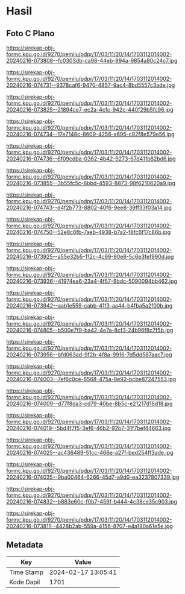 # Hasil

## Foto C Plano

https://sirekap-obj-formc.kpu.go.id/9270/pemilu/pdpr/17/03/11/20/14/1703112014002-20240216-073808--fc0303db-ca98-44eb-994a-9854a80c24c7.jpg

https://sirekap-obj-formc.kpu.go.id/9270/pemilu/pdpr/17/03/11/20/14/1703112014002-20240216-074731--9378caf6-9470-4857-9ac4-8bd5557c3ade.jpg

https://sirekap-obj-formc.kpu.go.id/9270/pemilu/pdpr/17/03/11/20/14/1703112014002-20240216-073825--21894ce7-ec2a-4cfc-942c-440f29b5fc96.jpg

https://sirekap-obj-formc.kpu.go.id/9270/pemilu/pdpr/17/03/11/20/14/1703112014002-20240216-074734--17e7148c-8609-4256-a695-c92f8e579e56.jpg

https://sirekap-obj-formc.kpu.go.id/9270/pemilu/pdpr/17/03/11/20/14/1703112014002-20240216-074736--6f09cdba-0362-4b42-9273-67d411b82bd6.jpg

https://sirekap-obj-formc.kpu.go.id/9270/pemilu/pdpr/17/03/11/20/14/1703112014002-20240216-073855--3b55fc5c-6bbd-4593-8873-98f6210620a9.jpg

https://sirekap-obj-formc.kpu.go.id/9270/pemilu/pdpr/17/03/11/20/14/1703112014002-20240216-074743--d4f2b773-8802-40f6-9ee8-39ff33f03a14.jpg

https://sirekap-obj-formc.kpu.go.id/9270/pemilu/pdpr/17/03/11/20/14/1703112014002-20240216-074750--52e8c6fb-7aeb-4938-b7a2-f8fc6f17c86b.jpg

https://sirekap-obj-formc.kpu.go.id/9270/pemilu/pdpr/17/03/11/20/14/1703112014002-20240216-073925--a55e32b5-112c-4c99-90e6-5c6e3fef990d.jpg

https://sirekap-obj-formc.kpu.go.id/9270/pemilu/pdpr/17/03/11/20/14/1703112014002-20240216-073936--41974ea6-23a4-4f57-8bdc-5090094bb462.jpg

https://sirekap-obj-formc.kpu.go.id/9270/pemilu/pdpr/17/03/11/20/14/1703112014002-20240216-073942--aab1e559-cabb-41f3-aa44-b4fba5a2f00b.jpg

https://sirekap-obj-formc.kpu.go.id/9270/pemilu/pdpr/17/03/11/20/14/1703112014002-20240216-074805--b500e7f9-ba42-4e7a-8cf3-24b96f8c7f5b.jpg

https://sirekap-obj-formc.kpu.go.id/9270/pemilu/pdpr/17/03/11/20/14/1703112014002-20240216-073956--bfd063ad-9f2b-4f8a-9916-7d5dd587aac7.jpg

https://sirekap-obj-formc.kpu.go.id/9270/pemilu/pdpr/17/03/11/20/14/1703112014002-20240216-074003--7ef6c0ce-6568-475a-8e92-bcbe87247553.jpg

https://sirekap-obj-formc.kpu.go.id/9270/pemilu/pdpr/17/03/11/20/14/1703112014002-20240216-074009--d77f8da3-cd79-40be-8b5c-e21217d16d18.jpg

https://sirekap-obj-formc.kpu.go.id/9270/pemilu/pdpr/17/03/11/20/14/1703112014002-20240216-074019--5bd4f7f5-3ef6-46b2-92b7-31f7bef44663.jpg

https://sirekap-obj-formc.kpu.go.id/9270/pemilu/pdpr/17/03/11/20/14/1703112014002-20240216-074025--ac436489-51cc-466e-a27f-bed254ff3ade.jpg

https://sirekap-obj-formc.kpu.go.id/9270/pemilu/pdpr/17/03/11/20/14/1703112014002-20240216-074035--9ba00464-6266-45d7-a9d0-ea3237807339.jpg

https://sirekap-obj-formc.kpu.go.id/9270/pemilu/pdpr/17/03/11/20/14/1703112014002-20240216-074832--b883e60c-f0b7-459f-b444-4c38ce35c903.jpg

https://sirekap-obj-formc.kpu.go.id/9270/pemilu/pdpr/17/03/11/20/14/1703112014002-20240216-073811--4428b2ab-559a-4156-8707-e4a190a61e5e.jpg


## Metadata

| Key        | Value               |
| ---------- | ------------------- |
| Time Stamp | 2024-02-17 13:05:41 |
| Kode Dapil | 1701                |



